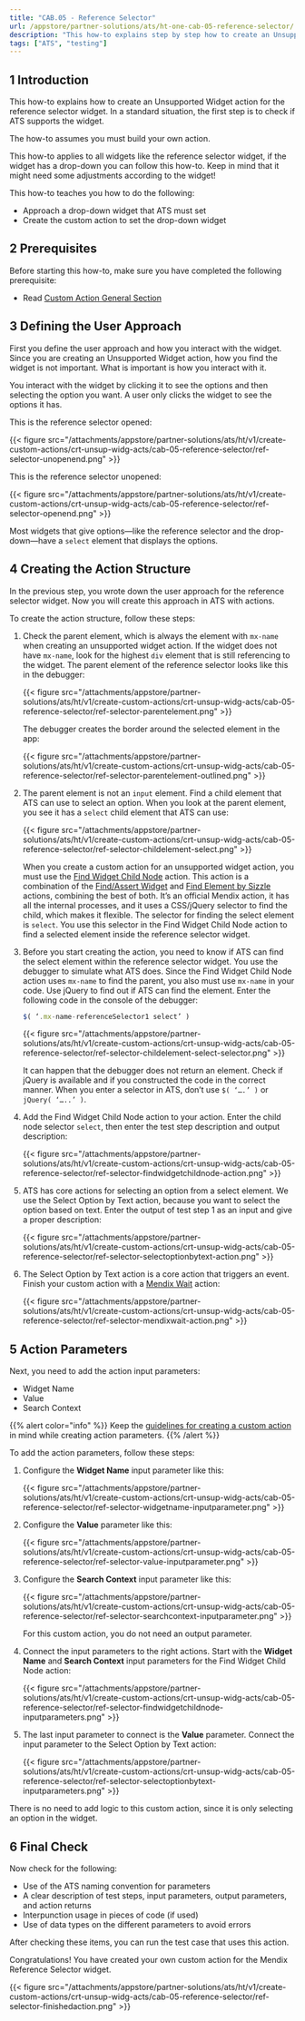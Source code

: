 ```yaml
---
title: "CAB.05 - Reference Selector"
url: /appstore/partner-solutions/ats/ht-one-cab-05-reference-selector/
description: "This how-to explains step by step how to create an Unsupported Widget action for the Mendix Reference Selector widget."
tags: ["ATS", "testing"]
---
```


## 1 Introduction

This how-to explains how to create an Unsupported Widget action for the reference selector widget. In a standard situation, the first step is to check if ATS supports the widget. 

The how-to assumes you must build your own action.

This how-to applies to all widgets like the reference selector widget, if the widget has a drop-down you can follow this how-to. Keep in mind that it might need some adjustments according to the widget!

This how-to teaches you how to do the following:

* Approach a drop-down widget that ATS must set
* Create the custom action to set the drop-down widget

## 2 Prerequisites

Before starting this how-to, make sure you have completed the following prerequisite:
 
* Read [Custom Action General Section](/appstore/partner-solutions/ats/ht-one-custom-action-general/)

## 3 Defining the User Approach

First you define the user approach and how you interact with the widget. Since you are creating an Unsupported Widget action, how you find the widget is not important. What is important is how you interact with it.

You interact with the widget by clicking it to see the options and then selecting the option you want. A user only clicks the widget to see the options it has.

This is the reference selector opened:

{{< figure src="/attachments/appstore/partner-solutions/ats/ht/v1/create-custom-actions/crt-unsup-widg-acts/cab-05-reference-selector/ref-selector-unopenend.png" >}}

This is the reference selector unopened:

{{< figure src="/attachments/appstore/partner-solutions/ats/ht/v1/create-custom-actions/crt-unsup-widg-acts/cab-05-reference-selector/ref-selector-openend.png" >}}

Most widgets that give options—like the reference selector and the drop-down—have a `select` element that displays the options.

## 4 Creating the Action Structure

In the previous step, you wrote down the user approach for the reference selector widget. Now you will create this approach in ATS with actions.

To create the action structure, follow these steps:

1. Check the parent element, which is always the element with `mx-name` when creating an unsupported widget action. If the widget does not have `mx-name`, look for the highest `div` element that is still referencing to the widget. The parent element of the reference selector looks like this in the debugger:

    {{< figure src="/attachments/appstore/partner-solutions/ats/ht/v1/create-custom-actions/crt-unsup-widg-acts/cab-05-reference-selector/ref-selector-parentelement.png" >}}

    The debugger creates the border around the selected element in the app:

    {{< figure src="/attachments/appstore/partner-solutions/ats/ht/v1/create-custom-actions/crt-unsup-widg-acts/cab-05-reference-selector/ref-selector-parentelement-outlined.png" >}}

2. The parent element is not an `input` element. Find a child element that ATS can use to select an option. When you look at the parent element, you see it has a `select` child element that ATS can use:

    {{< figure src="/attachments/appstore/partner-solutions/ats/ht/v1/create-custom-actions/crt-unsup-widg-acts/cab-05-reference-selector/ref-selector-childelement-select.png" >}}

    When you create a custom action for an unsupported widget action, you must use the [Find Widget Child Node](/appstore/partner-solutions/ats/rg-one-find-widget-child-node/) action. This action is a combination of the [Find/Assert Widget](/appstore/partner-solutions/ats/rg-one-findassert-widget/) and [Find Element by Sizzle](/appstore/partner-solutions/ats/rg-one-find-element-by-sizzle/) actions, combining the best of both. It’s an official Mendix action, it has all the internal processes, and it uses a CSS/jQuery selector to find the child, which makes it flexible. The selector for finding the select element is `select`. You use this selector in the Find Widget Child Node action to find a selected element inside the reference selector widget.

3. Before you start creating the action, you need to know if ATS can find the select element within the reference selector widget. You use the debugger to simulate what ATS does. Since the Find Widget Child Node action uses `mx-name` to find the parent, you also must use `mx-name` in your code. Use jQuery to find out if ATS can find the element. Enter the following code in the console of the debugger:

    ```javascript
    $( ‘.mx-name-referenceSelector1 select’ )
    ```

    {{< figure src="/attachments/appstore/partner-solutions/ats/ht/v1/create-custom-actions/crt-unsup-widg-acts/cab-05-reference-selector/ref-selector-childelement-select-selector.png" >}}

    It can happen that the debugger does not return an element. Check if jQuery is available and if you constructed the code in the correct manner. When you enter a selector in ATS, don’t use `$( ‘….’ )` or `jQuery( ‘…..’ )`.

4. Add the Find Widget Child Node action to your action. Enter the child node selector `select`, then enter the test step description and output description:

    {{< figure src="/attachments/appstore/partner-solutions/ats/ht/v1/create-custom-actions/crt-unsup-widg-acts/cab-05-reference-selector/ref-selector-findwidgetchildnode-action.png" >}}

5. ATS has core actions for selecting an option from a select element. We use the Select Option by Text action, because you want to select the option based on text. Enter the output of test step 1 as an input and give a proper description:

    {{< figure src="/attachments/appstore/partner-solutions/ats/ht/v1/create-custom-actions/crt-unsup-widg-acts/cab-05-reference-selector/ref-selector-selectoptionbytext-action.png" >}}

6. The Select Option by Text action is a core action that triggers an event. Finish your custom action with a [Mendix Wait](/appstore/partner-solutions/ats/rg-one-mendix-wait/) action:

    {{< figure src="/attachments/appstore/partner-solutions/ats/ht/v1/create-custom-actions/crt-unsup-widg-acts/cab-05-reference-selector/ref-selector-mendixwait-action.png" >}}

## 5 Action Parameters

Next, you need to add the action input parameters:

* Widget Name
* Value
* Search Context

{{% alert color="info" %}}
Keep the [guidelines for creating a custom action](/appstore/partner-solutions/ats/ht-one-guidelines-custom-action/) in mind while creating action parameters. 
{{% /alert %}}

To add the action parameters, follow these steps:

1. Configure the **Widget Name** input parameter like this:

    {{< figure src="/attachments/appstore/partner-solutions/ats/ht/v1/create-custom-actions/crt-unsup-widg-acts/cab-05-reference-selector/ref-selector-widgetname-inputparameter.png" >}}

2. Configure the **Value** parameter like this:

    {{< figure src="/attachments/appstore/partner-solutions/ats/ht/v1/create-custom-actions/crt-unsup-widg-acts/cab-05-reference-selector/ref-selector-value-inputparameter.png" >}}

3. Configure the **Search Context** input parameter like this:

    {{< figure src="/attachments/appstore/partner-solutions/ats/ht/v1/create-custom-actions/crt-unsup-widg-acts/cab-05-reference-selector/ref-selector-searchcontext-inputparameter.png" >}}

    For this custom action, you do not need an output parameter.

4. Connect the input parameters to the right actions. Start with the **Widget Name** and **Search Context** input parameters for the Find Widget Child Node action:

    {{< figure src="/attachments/appstore/partner-solutions/ats/ht/v1/create-custom-actions/crt-unsup-widg-acts/cab-05-reference-selector/ref-selector-findwidgetchildnode-inputparameters.png" >}}

5. The last input parameter to connect is the **Value** parameter. Connect the input parameter to the Select Option by Text action:

    {{< figure src="/attachments/appstore/partner-solutions/ats/ht/v1/create-custom-actions/crt-unsup-widg-acts/cab-05-reference-selector/ref-selector-selectoptionbytext-inputparameters.png" >}}

There is no need to add logic to this custom action, since it is only selecting an option in the widget.

## 6 Final Check

Now check for the following:

* Use of the ATS naming convention for parameters
* A clear description of test steps, input parameters, output parameters, and action returns
* Interpunction usage in pieces of code (if used)
* Use of data types on the different parameters to avoid errors

After checking these items, you can run the test case that uses this action.

Congratulations! You have created your own custom action for the Mendix Reference Selector widget.

{{< figure src="/attachments/appstore/partner-solutions/ats/ht/v1/create-custom-actions/crt-unsup-widg-acts/cab-05-reference-selector/ref-selector-finishedaction.png" >}}
